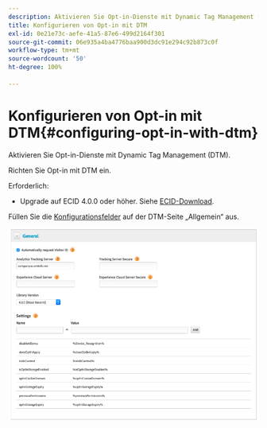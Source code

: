 ```yaml
---
description: Aktivieren Sie Opt-in-Dienste mit Dynamic Tag Management (DTM).
title: Konfigurieren von Opt-in mit DTM
exl-id: 0e21e73c-aefe-41a5-87e6-499d2164f301
source-git-commit: 06e935a4ba4776baa900d3dc91e294c92b873c0f
workflow-type: tm+mt
source-wordcount: '50'
ht-degree: 100%

---
```


# Konfigurieren von Opt-in mit DTM{#configuring-opt-in-with-dtm}

Aktivieren Sie Opt-in-Dienste mit Dynamic Tag Management (DTM).

Richten Sie Opt-in mit DTM ein.

Erforderlich:

* Upgrade auf ECID 4.0.0 oder höher. Siehe [ECID-Download](https://github.com/Adobe-Marketing-Cloud/id-service/releases).

Füllen Sie die [Konfigurationsfelder](/help/implementation-guides/opt-in-service/api.md) auf der DTM-Seite „Allgemein“ aus.

![](assets/DTM-example.png)
